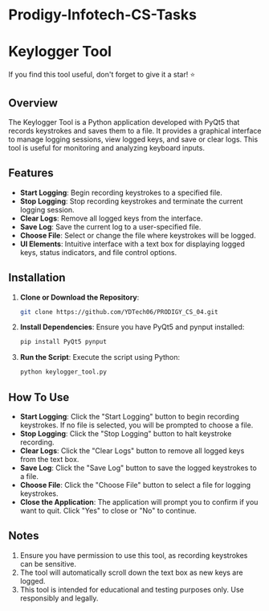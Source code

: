 # Prodigy-Infotech-CS-Tasks
# Keylogger Tool

If you find this tool useful, don't forget to give it a star! ⭐

## Overview

The Keylogger Tool is a Python application developed with PyQt5 that records keystrokes and saves them to a file. It provides a graphical interface to manage logging sessions, view logged keys, and save or clear logs. This tool is useful for monitoring and analyzing keyboard inputs.

## Features

- **Start Logging**: Begin recording keystrokes to a specified file.
- **Stop Logging**: Stop recording keystrokes and terminate the current logging session.
- **Clear Logs**: Remove all logged keys from the interface.
- **Save Log**: Save the current log to a user-specified file.
- **Choose File**: Select or change the file where keystrokes will be logged.
- **UI Elements**: Intuitive interface with a text box for displaying logged keys, status indicators, and file control options.

## Installation

1. **Clone or Download the Repository**:
   ```bash
   git clone https://github.com/YDTech06/PRODIGY_CS_04.git
2. **Install Dependencies**: Ensure you have PyQt5 and pynput installed:
   ```bash
   pip install PyQt5 pynput
3. **Run the Script**: Execute the script using Python:
   ```bash
   python keylogger_tool.py

## How To Use

- **Start Logging**: Click the "Start Logging" button to begin recording keystrokes. If no file is selected, you will be prompted to choose a file.
- **Stop Logging**: Click the "Stop Logging" button to halt keystroke recording.
- **Clear Logs**: Click the "Clear Logs" button to remove all logged keys from the text box.
- **Save Log**: Click the "Save Log" button to save the logged keystrokes to a file.
- **Choose File**: Click the "Choose File" button to select a file for logging keystrokes.
- **Close the Application**: The application will prompt you to confirm if you want to quit. Click "Yes" to close or "No" to continue.

## Notes
1. Ensure you have permission to use this tool, as recording keystrokes can be sensitive.
2. The tool will automatically scroll down the text box as new keys are logged.
3. This tool is intended for educational and testing purposes only. Use responsibly and legally.

